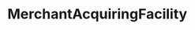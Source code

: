 # MerchantAcquiringFacility   

<script src="https://unpkg.com/@stoplight/elements/web-components.min.js"></script>
<link rel="stylesheet" href="https://unpkg.com/@stoplight/elements/styles.min.css">

<elements-api
  apiDescriptionUrl="MerchantAcquiringFacility.yaml"
  layout="sidebar"
  router="hash"
  hideTryIt="false"
  hideSchemas="false"
  hideInternal="false"
/>